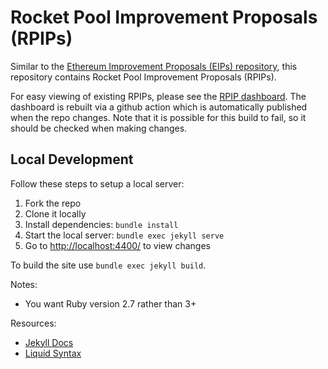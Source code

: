 # Rocket Pool Improvement Proposals (RPIPs)

Similar to the [Ethereum Improvement Proposals (EIPs) repository](https://github.com/ethereum/EIPs), this repository contains Rocket Pool Improvement Proposals (RPIPs).

For easy viewing of existing RPIPs, please see the [RPIP dashboard](https://rpips.rocketpool.net/).
The dashboard is rebuilt via a github action which is automatically published when the repo changes. Note that it is possible for this build to fail, so it should be checked when making changes. 


## Local Development

Follow these steps to setup a local server:

1. Fork the repo
1. Clone it locally
1. Install dependencies: `bundle install`
1. Start the local server: `bundle exec jekyll serve`
1. Go to <http://localhost:4400/> to view changes

To build the site use `bundle exec jekyll build`.

Notes:
* You want Ruby version 2.7 rather than 3+

Resources:

- [Jekyll Docs](https://jekyllrb.com/docs/)
- [Liquid Syntax](https://shopify.github.io/liquid/basics/introduction/)

